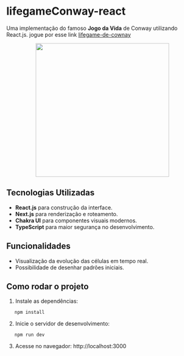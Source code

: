 
# lifegameConway-react

Uma implementação do famoso **Jogo da Vida** de Conway utilizando React.js. jogue por esse link <a href="https://pessoa736.github.io/lifegameConway-react/">lifegame-de-cownay</a>

<div align="center">
   <img src="https://github.com/user-attachments/assets/e7c007c8-cd0f-4fe3-8110-eeb4521b3107" height="350px" />
</div>

## Tecnologias Utilizadas

- **React.js** para construção da interface.
- **Next.js** para renderização e roteamento.
- **Chakra UI** para componentes visuais modernos.
- **TypeScript** para maior segurança no desenvolvimento.

## Funcionalidades

- Visualização da evolução das células em tempo real.
- Possibilidade de desenhar padrões iniciais.

## Como rodar o projeto

1. Instale as dependências:
```
   npm install
```

2. Inicie o servidor de desenvolvimento:
```
   npm run dev
```

3. Acesse no navegador: http://localhost:3000
